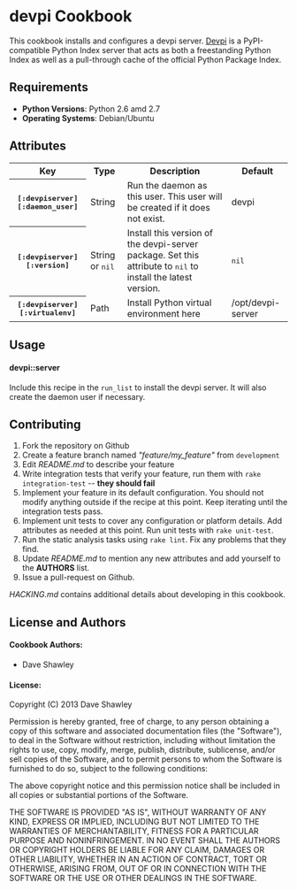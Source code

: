devpi Cookbook
==============
This cookbook installs and configures a devpi server.  [Devpi][1] is a
PyPI-compatible Python Index server that acts as both a freestanding
Python Index as well as a pull-through cache of the official Python 
Package Index.

[1]: http://doc.devpi.net/latest/

Requirements
------------
* **Python Versions**: Python 2.6 amd 2.7
* **Operating Systems**: Debian/Ubuntu

Attributes
----------

<table>
  <tr>
    <th>Key</th>
    <th>Type</th>
    <th>Description</th>
    <th>Default</th>
  </tr>
  <tr>
    <th><tt>[:devpiserver][:daemon_user]</tt></th>
    <td>String</td>
    <td>Run the daemon as this user.  This user will be created if
        it does not exist.</td>
    <td>devpi</td>
  </tr>
  <tr>
    <th><tt>[:devpiserver][:version]</tt></th>
    <td>String or <tt>nil</tt></td>
    <td>Install this version of the devpi-server package.
        Set this attribute to <tt>nil</tt> to install the latest
        version.</td>
    <td><tt>nil</tt></td>
  </tr>
  <tr>
    <th><tt>[:devpiserver][:virtualenv]</tt></th>
    <td>Path</td>
    <td>Install Python virtual environment here</td>
    <td>/opt/devpi-server</td>
  </tr>
</table>

Usage
-----
#### devpi::server
Include this recipe in the `run_list` to install the devpi server.  It
will also create the daemon user if necessary.

Contributing
------------

1. Fork the repository on Github
2. Create a feature branch named *"feature/my_feature"* from `development`
3. Edit *README.md* to describe your feature
4. Write integration tests that verify your feature, run them with
   `rake integration-test` -- **they should fail**
5. Implement your feature in its default configuration.  You should not
   modify anything outside if the recipe at this point.  Keep iterating
   until the integration tests pass.
6. Implement unit tests to cover any configuration or platform details.
   Add attributes as needed at this point.  Run unit tests with `rake
   unit-test`.  
7. Run the static analysis tasks using `rake lint`.  Fix any problems that
   they find.
8. Update *README.md* to mention any new attributes and add yourself to
   the **AUTHORS** list.
9. Issue a pull-request on Github.

*HACKING.md* contains additional details about developing in this cookbook.

License and Authors
-------------------
#### Cookbook Authors:

* Dave Shawley

#### License:

Copyright (C) 2013 Dave Shawley

Permission is hereby granted, free of charge, to any person obtaining
a copy of this software and associated documentation files (the
"Software"), to deal in the Software without restriction, including
without limitation the rights to use, copy, modify, merge, publish,
distribute, sublicense, and/or sell copies of the Software, and to
permit persons to whom the Software is furnished to do so, subject to
the following conditions:

The above copyright notice and this permission notice shall be
included in all copies or substantial portions of the Software.

THE SOFTWARE IS PROVIDED "AS IS", WITHOUT WARRANTY OF ANY KIND,
EXPRESS OR IMPLIED, INCLUDING BUT NOT LIMITED TO THE WARRANTIES OF
MERCHANTABILITY, FITNESS FOR A PARTICULAR PURPOSE AND
NONINFRINGEMENT. IN NO EVENT SHALL THE AUTHORS OR COPYRIGHT HOLDERS BE
LIABLE FOR ANY CLAIM, DAMAGES OR OTHER LIABILITY, WHETHER IN AN ACTION
OF CONTRACT, TORT OR OTHERWISE, ARISING FROM, OUT OF OR IN CONNECTION
WITH THE SOFTWARE OR THE USE OR OTHER DEALINGS IN THE SOFTWARE.
